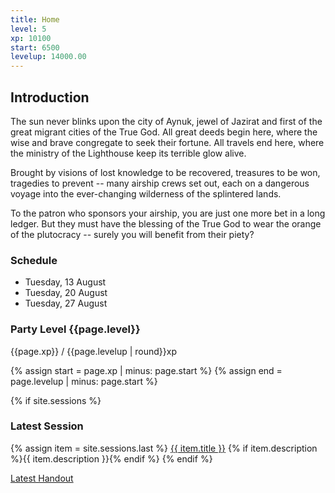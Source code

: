 ```yaml
---
title: Home
level: 5
xp: 10100
start: 6500
levelup: 14000.00
---
```


## Introduction

The sun never blinks upon the city of Aynuk, jewel of Jazirat and first of the great migrant cities of the True God. All great deeds begin here, where the wise and brave congregate to seek their fortune. All travels end here, where the ministry of the Lighthouse keep its terrible glow alive.

Brought by visions of lost knowledge to be recovered, treasures to be won, tragedies to prevent -- many airship crews set out, each on a dangerous voyage into the ever-changing wilderness of the splintered lands.

To the patron who sponsors your airship, you are just one more bet in a long ledger. But they must have the blessing of the True God to wear the orange of the plutocracy -- surely you will benefit from their piety?

### Schedule

* Tuesday, 13 August
* Tuesday, 20 August
* Tuesday, 27 August

### Party Level {{page.level}}
{{page.xp}} / {{page.levelup | round}}xp
<div class="progress">
    {% assign start = page.xp | minus: page.start %}
    {% assign end = page.levelup | minus: page.start %}
    <span style="width: {{start | divided_by: end | times: 100}}%"></span>
</div>

{% if site.sessions %}
### Latest Session
{% assign item = site.sessions.last %}
<a href="{{ item.url }}">{{ item.title }}</a>
{% if item.description %}<span class="description">{{ item.description }}</span>{% endif %}
{% endif %}

<a href="{{ '/assets/' | append: 'csd2.pdf' | relative_url }}">Latest Handout</a>
